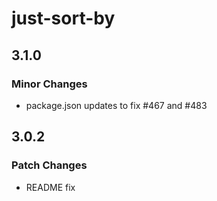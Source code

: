 # just-sort-by

## 3.1.0

### Minor Changes

- package.json updates to fix #467 and #483

## 3.0.2

### Patch Changes

- README fix
